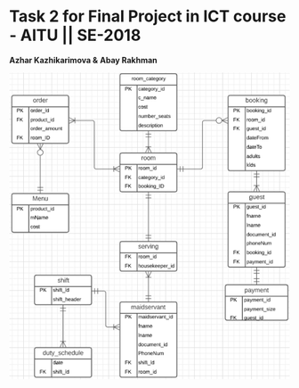 # Task 2 for Final Project in ICT course - AITU || SE-2018
**Azhar Kazhikarimova &**
**Abay Rakhman**

![ERD](ERD-sample.png)
